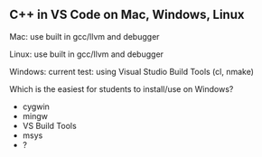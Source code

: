 ## C++ in VS Code on Mac, Windows, Linux

Mac: use built in gcc/llvm and debugger

Linux: use built in gcc/llvm and debugger

Windows: current test: using Visual Studio Build Tools (cl, nmake)

Which is the easiest for students to install/use on Windows?

 * cygwin
 * mingw
 * VS Build Tools
 * msys
 * ?
